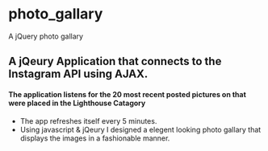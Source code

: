 photo_gallary
=============

A jQuery photo gallary

## A jQeury Application that connects to the Instagram API using AJAX.

#### The application listens for the 20 most recent posted pictures on that were placed in the Lighthouse Catagory
* The app refreshes itself every 5 minutes.
* Using javascript & jQeury I designed a elegent looking photo gallary that displays the images in a fashionable manner.

